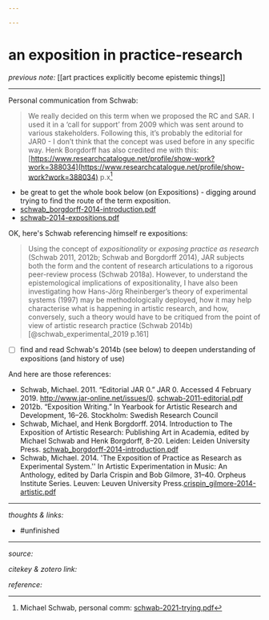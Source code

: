 ```yaml
---

---
```


# an exposition in practice-research

_previous note:_ [[art practices explicitly become epistemic things]]

---

Personal communication from Schwab:

>We really decided on this term when we proposed the RC and SAR. I used it in a ‘call for support’ from 2009 which was sent around to various stakeholders. Following this, it’s probably the editorial for JAR0 - I don’t think that the concept was used before in any specific way. Henk Borgdorff has also credited me with this: [https://www.researchcatalogue.net/profile/show-work?work=388034](https://www.researchcatalogue.net/profile/show-work?work=388034) p.x[^1]

[^1]: Michael Schwab, personal comm: [schwab-2021-trying.pdf](hook://file/x1mmlxbFG?p=c2tlbGxpcy9EZXNrdG9w&n=schwab-2021-trying.pdf)

- be great to get the whole book below (on Expositions) - digging around trying to find the route of the term exposition. 
- [schwab_borgdorff-2014-introduction.pdf](hook://file/pTXHBnTLr?p=RHJvcGJveC9iaWJsaW9ncmFwaHkgcGRmcw==&n=schwab_borgdorff-2014-introduction.pdf)
- [schwab-2014-expositions.pdf](hook://file/pVvCnzdXN?p=RHJvcGJveC9iaWJsaW9ncmFwaHkgcGRmcw==&n=schwab-2014-expositions.pdf)

OK, here's Schwab referencing himself re expositions:


>Using the concept of _expositionality_ or _exposing practice as research_ (Schwab 2011, 2012b; Schwab and Borgdorff 2014), JAR subjects both the form and the content of research articulations to a rigorous peer-review process (Schwab 2018a). However, to understand the epistemological implications of expositionality, I have also been investigating how Hans-Jörg Rheinberger’s theory of experimental systems (1997) may be methodologically deployed, how it may help characterise what is happening in artistic research, and how, conversely, such a theory would have to be critiqued from the point of view of artistic research practice (Schwab 2014b) [@schwab_experimental_2019 p.161]

- [ ] find and read Schwab's 2014b (see below) to deepen understanding of expositions (and history of use)

And here are those references:

- Schwab, Michael. 2011. “Editorial JAR 0.” JAR 0. Accessed 4 February 2019. <http://www.jar-online.net/issues/0>. [schwab-2011-editorial.pdf](hook://file/pYa68s2lQ?p=c2tlbGxpcy9Eb3dubG9hZHM=&n=schwab-2011-editorial.pdf)
- 2012b. “Exposition Writing.” In Yearbook for Artistic Research and Development, 16–26. Stockholm: Swedish Research Council
- Schwab, Michael, and Henk Borgdorff. 2014. Introduction to The Exposition of Artistic Research: Publishing Art in Academia, edited by Michael Schwab and Henk Borgdorff, 8–20. Leiden: Leiden University Press. [schwab_borgdorff-2014-introduction.pdf](hook://file/pTXHBnTLr?p=RHJvcGJveC9iaWJsaW9ncmFwaHkgcGRmcw==&n=schwab_borgdorff-2014-introduction.pdf)
- Schwab, Michael. 2014. 'The Exposition of Practice as Research as Experimental System.'' In Artistic Experimentation in Music: An Anthology, edited by Darla Crispin and Bob Gilmore, 31–40. Orpheus Institute Series. Leuven: Leuven University Press.[crispin_gilmore-2014-artistic.pdf](hook://file/pYbRHa9rm?p=c2tlbGxpcy9Eb3dubG9hZHM=&n=crispin_gilmore-2014-artistic.pdf)

---

_thoughts & links:_



- #unfinished 

---

_source:_ 

_citekey & zotero link:_ 

_reference:_ 


